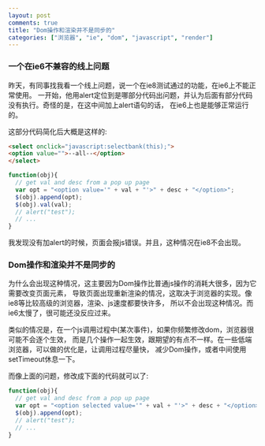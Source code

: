 ```yaml
---
layout: post
comments: true
title: "Dom操作和渲染并不是同步的"
categories: ["浏览器", "ie", "dom", "javascript", "render"]
---
```


### 一个在ie6不兼容的线上问题

昨天，有同事找我看一个线上问题，说一个在ie8测试通过的功能，在ie6上不能正常使用。
一开始，他用alert定位到是哪部分代码出问题，并认为后面有部分代码没有执行。奇怪的是，在这中间加上alert语句的话，
在ie6上也是能够正常运行的。

这部分代码简化后大概是这样的:

```html
<select onclick="javascript:selectbank(this);">
<option value="">--all--</option>
</select>
```

```javascript
function(obj){
  // get val and desc from a pop up page
  var opt = "<option value='" + val + "'>" + desc + "</option>";
  $(obj).append(opt);
  $(obj).val(val);
  // alert("test");
  // ...
}
```

我发现没有加alert的时候，页面会报js错误。并且，这种情况在ie8不会出现。

### Dom操作和渲染并不是同步的

为什么会出现这种情况，这主要因为Dom操作比普通js操作的消耗大很多，因为它需要改变页面元素，
导致页面出现重新渲染的情况，这取决于浏览器的实现。像ie8等比较高级的浏览器，渲染、js速度都要快许多，
所以不会出现这种情况。而ie6太慢了，很可能还没反应过来。

类似的情况是，在一个js调用过程中(某次事件)，如果你频繁修改dom，浏览器很可能不会逐个生效，
而是几个操作一起生效，跟期望的有点不一样。在一些低端浏览器，可以做的优化是，让调用过程尽量快，
减少Dom操作，或者中间使用setTimeout休息一下。

而像上面的问题，修改成下面的代码就可以了:

```javascript
function(obj){
  // get val and desc from a pop up page
  var opt = "<option selected value='" + val + "'>" + desc + "</option>";
  $(obj).append(opt);
  // alert("test");
  // ...
}
```
